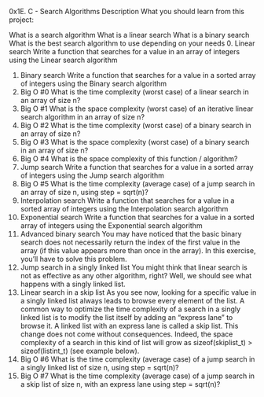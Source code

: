 0x1E. C - Search Algorithms
Description
What you should learn from this project:

What is a search algorithm
What is a linear search
What is a binary search
What is the best search algorithm to use depending on your needs
0. Linear search
Write a function that searches for a value in an array of integers using the Linear search algorithm
1. Binary search
Write a function that searches for a value in a sorted array of integers using the Binary search algorithm
2. Big O #0
What is the time complexity (worst case) of a linear search in an array of size n?
3. Big O #1
What is the space complexity (worst case) of an iterative linear search algorithm in an array of size n?
4. Big O #2
What is the time complexity (worst case) of a binary search in an array of size n?
5. Big O #3
What is the space complexity (worst case) of a binary search in an array of size n?
6. Big O #4
What is the space complexity of this function / algorithm?
7. Jump search
Write a function that searches for a value in a sorted array of integers using the Jump search algorithm
8. Big O #5
What is the time complexity (average case) of a jump search in an array of size n, using step = sqrt(n)?
9. Interpolation search
Write a function that searches for a value in a sorted array of integers using the Interpolation search algorithm
10. Exponential search
Write a function that searches for a value in a sorted array of integers using the Exponential search algorithm
11. Advanced binary search
You may have noticed that the basic binary search does not necessarily return the index of the first value in the array (if this value appears more than once in the array). In this exercise, you’ll have to solve this problem.
12. Jump search in a singly linked list
You might think that linear search is not as effective as any other algorithm, right? Well, we should see what happens with a singly linked list.
13. Linear search in a skip list
As you see now, looking for a specific value in a singly linked list always leads to browse every element of the list. A common way to optimize the time complexity of a search in a singly linked list is to modify the list itself by adding an “express lane” to browse it. A linked list with an express lane is called a skip list. This change does not come without consequences. Indeed, the space complexity of a search in this kind of list will grow as sizeof(skiplist_t) > sizeof(listint_t) (see example below).
14. Big O #6
What is the time complexity (average case) of a jump search in a singly linked list of size n, using step = sqrt(n)?
15. Big O #7
What is the time complexity (average case) of a jump search in a skip list of size n, with an express lane using step = sqrt(n)?
